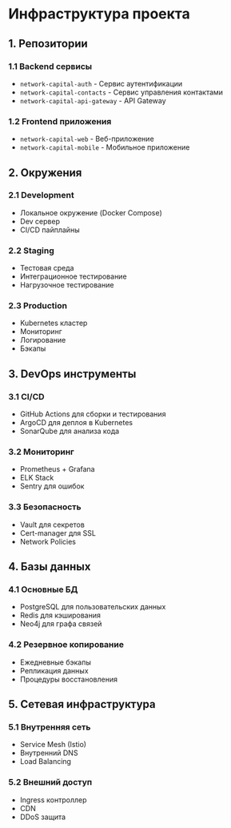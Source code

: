 # Инфраструктура проекта

## 1. Репозитории

### 1.1 Backend сервисы
- `network-capital-auth` - Сервис аутентификации
- `network-capital-contacts` - Сервис управления контактами
- `network-capital-api-gateway` - API Gateway

### 1.2 Frontend приложения
- `network-capital-web` - Веб-приложение
- `network-capital-mobile` - Мобильное приложение

## 2. Окружения

### 2.1 Development
- Локальное окружение (Docker Compose)
- Dev сервер
- CI/CD пайплайны

### 2.2 Staging
- Тестовая среда
- Интеграционное тестирование
- Нагрузочное тестирование

### 2.3 Production
- Kubernetes кластер
- Мониторинг
- Логирование
- Бэкапы

## 3. DevOps инструменты

### 3.1 CI/CD
- GitHub Actions для сборки и тестирования
- ArgoCD для деплоя в Kubernetes
- SonarQube для анализа кода

### 3.2 Мониторинг
- Prometheus + Grafana
- ELK Stack
- Sentry для ошибок

### 3.3 Безопасность
- Vault для секретов
- Cert-manager для SSL
- Network Policies

## 4. Базы данных

### 4.1 Основные БД
- PostgreSQL для пользовательских данных
- Redis для кэширования
- Neo4j для графа связей

### 4.2 Резервное копирование
- Ежедневные бэкапы
- Репликация данных
- Процедуры восстановления

## 5. Сетевая инфраструктура

### 5.1 Внутренняя сеть
- Service Mesh (Istio)
- Внутренний DNS
- Load Balancing

### 5.2 Внешний доступ
- Ingress контроллер
- CDN
- DDoS защита 